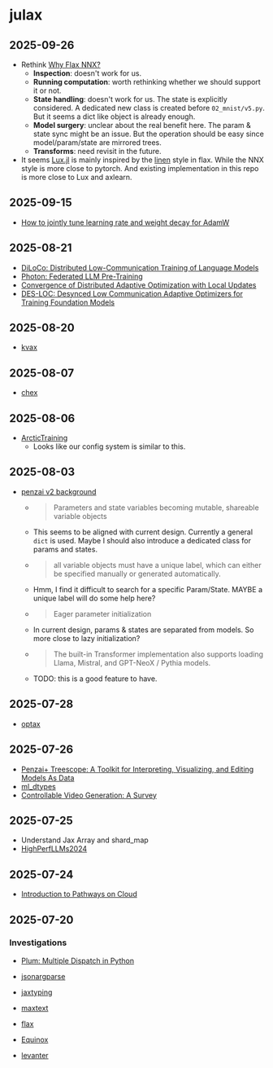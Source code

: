 # julax

## 2025-09-26

- Rethink [Why Flax NNX?](https://flax.readthedocs.io/en/latest/why.html)
    - **Inspection**: doesn't work for us.
    - **Running computation**: worth rethinking whether we should support it or not.
    - **State handling**: doesn't work for us. The state is explicitly considered. A dedicated new class is created before `02_mnist/v5.py`. But it seems a dict like object is already enough.
    - **Model surgery**: unclear about the real benefit here. The param & state sync might be an issue. But the operation should be easy since model/param/state are mirrored trees.
    - **Transforms**: need revisit in the future.
- It seems [Lux.jl](https://lux.csail.mit.edu/stable/) is mainly inspired by the [linen](https://flax-linen.readthedocs.io/en/latest) style in flax. While the NNX style is more close to pytorch. And existing implementation in this repo is more close to Lux and axlearn.

## 2025-09-15

- [How to jointly tune learning rate and weight decay for AdamW](https://fabian-sp.github.io/posts/2024/02/decoupling/)

## 2025-08-21

- [DiLoCo: Distributed Low-Communication Training of Language Models](https://arxiv.org/abs/2311.08105)
- [Photon: Federated LLM Pre-Training](https://arxiv.org/abs/2411.02908)
- [Convergence of Distributed Adaptive Optimization with Local Updates](https://arxiv.org/abs/2409.13155)
- [DES-LOC: Desynced Low Communication Adaptive Optimizers for Training Foundation Models](https://arxiv.org/abs/2505.22549)

## 2025-08-20

- [kvax](https://github.com/nebius/kvax)

## 2025-08-07

- [chex](https://github.com/google-deepmind/chex)

## 2025-08-06

- [ArcticTraining](https://arctictraining.readthedocs.io/en/latest/index.html)
    - Looks like our config system is similar to this.

## 2025-08-03

- [penzai v2 background](https://penzai.readthedocs.io/en/stable/guides/v2_differences.html)
    - > Parameters and state variables becoming mutable, shareable variable objects
    - This seems to be aligned with current design. Currently a general `dict` is used. Maybe I should also introduce a dedicated class for params and states.
    - > all variable objects must have a unique label, which can either be specified manually or generated automatically.
    - Hmm, I find it difficult to search for a specific Param/State. MAYBE a unique label will do some help here?
    - > Eager parameter initialization
    - In current design, params & states are separated from models. So more close to lazy initialization?
    - > The built-in Transformer implementation also supports loading Llama, Mistral, and GPT-NeoX / Pythia models.
    - TODO: this is a good feature to have.

## 2025-07-28

- [optax](https://optax.readthedocs.io/en/latest/getting_started.html)

## 2025-07-26

- [Penzai+ Treescope: A Toolkit for Interpreting, Visualizing, and Editing Models As Data](https://github.com/google-deepmind/penzai)
- [ml_dtypes](https://github.com/jax-ml/ml_dtypes)
- [Controllable Video Generation: A Survey](https://arxiv.org/pdf/2507.16869)

## 2025-07-25

- Understand Jax Array and shard_map
- [HighPerfLLMs2024](https://github.com/rwitten/HighPerfLLMs2024)

## 2025-07-24

- [Introduction to Pathways on Cloud](https://cloud.google.com/ai-hypercomputer/docs/workloads/pathways-on-cloud/pathways-intro)

## 2025-07-20

### Investigations

- [Plum: Multiple Dispatch in Python](https://github.com/beartype/plum)
- [jsonargparse](https://github.com/omni-us/jsonargparse)
- [jaxtyping](https://github.com/patrick-kidger/jaxtyping)

- [maxtext](https://github.com/AI-Hypercomputer/maxtext)
- [flax](https://github.com/google/flax)
- [Equinox](https://docs.kidger.site/equinox/)
- [levanter](https://github.com/stanford-crfm/levanter)
